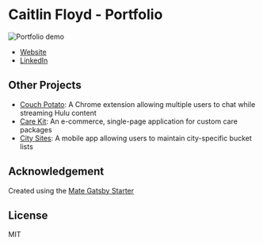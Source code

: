 # Caitlin Floyd - Portfolio

![Portfolio demo](./media/demo-portfolio.gif)

- [Website](https://caitlinfloyd.com)
- [LinkedIn](https://www.linkedin.com/in/caitlinfloyd/)

## Other Projects

- [Couch Potato](https://github.com/2001-math-max-fury-road/CouchPotato): A Chrome extension allowing multiple users to chat while streaming Hulu content
- [Care Kit](https://github.com/2001-one-flew-over-the-cuckoo/grace-shopper): An e-commerce, single-page application for custom care packages
- [City Sites](https://github.com/cafloyd/cityBucketList): A mobile app allowing users to maintain city-specific bucket lists

## Acknowledgement

Created using the [Mate Gatsby Starter](https://github.com/EmaSuriano/gatsby-starter-mate)

## License

MIT
